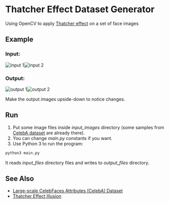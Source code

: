# Thatcher Effect Dataset Generator

Using OpenCV to apply [Thatcher effect](https://en.wikipedia.org/wiki/Thatcher_effect) on a set of face images

## Example

### Input:

![input 1](https://user-images.githubusercontent.com/7780269/74758910-3d44b200-528d-11ea-858d-473e9eabfdf1.png)![input 2](https://user-images.githubusercontent.com/7780269/74758935-46ce1a00-528d-11ea-9820-905ac0d627cd.png)

### Output:

![output 1](https://user-images.githubusercontent.com/7780269/81139360-b6919e00-8f7a-11ea-9e07-2acd7acbf30c.jpg)![output 2](https://user-images.githubusercontent.com/7780269/81139362-b85b6180-8f7a-11ea-9ae0-51e842e598a5.jpg)

Make the output images upside-down to notice changes.

## Run

1. Put some image files inside _input_images_ directory (some samples from [CelebA dataset](https://www.kaggle.com/jessicali9530/celeba-dataset) are already there).
2. You can change _main.py_ constants if you want.
3. Use Python 3 to run the program:

```bash
python3 main.py
```

It reads _input_files_ directory files and writes to _output_files_ directory.

## See Also

- [Large-scale CelebFaces Attributes (CelebA) Dataset](http://mmlab.ie.cuhk.edu.hk/projects/CelebA.html)
- [Thatcher Effect Illusion](http://thatchereffect.com/)
